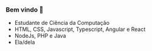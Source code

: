 ### Bem vindo 👋

-  Estudante de Ciência da Computação  
-  HTML, CSS, Javascript, Typescript, Angular e React
-  NodeJs, PHP e Java
-  Ela/dela
<div>
  <!--
  ##
<a href="https://github.com/myoui01">
<img height="180em" src="https://github-readme-stats.vercel.app/api/top-langs/?username=myoui01&layout=compact&langs_count=7&theme=gotham"/>
</div>

-->

